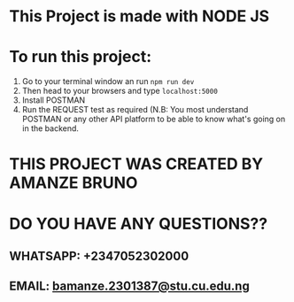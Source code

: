 # This Project is made with NODE JS
# To run this project:
1. Go to your terminal window an run `npm run dev`
2. Then head to your browsers and type `localhost:5000`
3. Install POSTMAN
4. Run the REQUEST test as required (N.B: You most understand POSTMAN or any other API platform to be able to know what's going on in the backend.

# THIS PROJECT WAS CREATED BY AMANZE BRUNO
# DO YOU HAVE ANY QUESTIONS??
## WHATSAPP: +2347052302000
## EMAIL: bamanze.2301387@stu.cu.edu.ng
